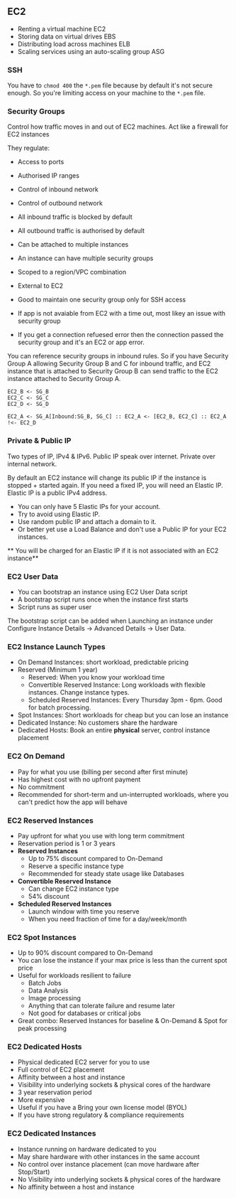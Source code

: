 ## EC2

* Renting a virtual machine EC2
* Storing data on virtual drives EBS
* Distributing load across machines ELB
* Scaling services using an auto-scaling group ASG

### SSH
You have to `chmod 400` the `*.pem` file because by default it's not secure enough. So you're limiting access on your machine to the `*.pem` file.

### Security Groups

Control how traffic moves in and out of EC2 machines. Act like a firewall for EC2 instances

They regulate:

* Access to ports
* Authorised IP ranges
* Control of inbound network
* Control of outbound network

* All inbound traffic is blocked by default
* All outbound traffic is authorised by default
* Can be attached to multiple instances
* An instance can have multiple security groups
* Scoped to a region/VPC combination
* External to EC2
* Good to maintain one security group only for SSH access
* If app is not avaiable from EC2 with a time out, most likey an issue with security group
* If you get a connection refuesed error then the connection passed the security group and it's an  EC2 or app error.

You can reference security groups in inbound rules. So if you have Security Group A allowing Security Group B and C for inbound traffic, and EC2 instance that is attached to Security Group B can send traffic to the EC2 instance attached to Security Group A.

```
EC2_B <- SG_B
EC2_C <- SG_C
EC2_D <- SG_D

EC2_A <- SG_A[Inbound:SG_B, SG_C] :: EC2_A <- [EC2_B, EC2_C] :: EC2_A !<- EC2_D

```

### Private & Public IP

Two types of IP, IPv4 & IPv6. Public IP speak over internet. Private over internal network.

By default an EC2 instance will change its public IP if the instance is stopped + started again.
If you need a fixed IP, you will need an Elastic IP. Elastic IP is a public IPv4 address. 

* You can only have 5 Elastic IPs for your account. 
* Try to avoid using Elastic IP.
* Use random public IP and attach a domain to it.
* Or better yet use a Load Balance and don't use a Public IP for your EC2 instances.

** You will be charged for an Elastic IP if it is not associated with an EC2 instance**

### EC2 User Data

* You can bootstrap an instance using EC2 User Data script
* A bootstrap script runs once when the instance first starts
* Script runs as super user

The bootstrap script can be added when Launching an instance under Configure Instance Details -> Advanced Details -> User Data.

### EC2 Instance Launch Types

* On Demand Instances: short workload, predictable pricing
* Reserved (Minimum 1 year)
	* Reserved: When you know your workload time
	* Convertible Reserved Instance: Long workloads with flexible instances. Change instance types.
	* Scheduled Reserved Instances: Every Thursday 3pm - 6pm. Good for batch processing.
* Spot Instances: Short workloads for cheap but you can lose an instance
* Dedicated Instance: No customers share the hardware
* Dedicated Hosts: Book an entire **physical** server, control instance placement

### EC2 On Demand

* Pay for what you use (billing per second after first minute)
* Has highest cost with no upfront payment
* No commitment
* Recommended for short-term and un-interrupted workloads, where you can't predict how the app will behave 

### EC2 Reserved Instances

* Pay upfront for what you use with long term commitment
* Reservation period is 1 or 3 years
* **Reserved Instances**
	* Up to 75% discount compared to On-Demand
	* Reserve a specific instance type
	* Recommended for steady state usage like Databases
* **Convertible Reserved Instance**
	* Can change EC2 instance type
	* 54% discount
* **Scheduled Reserved Instances**
	* Launch window with time you reserve
	* When you need fraction of time for a day/week/month

### EC2 Spot Instances

* Up to 90% discount compared to On-Demand
* You can lose the instance if your max price is less than the current spot price
* Useful for workloads resilient to failure
	* Batch Jobs
	* Data Analysis
	* Image processing
	* Anything that can tolerate failure and resume later
	* Not good for databases or critical jobs
* Great combo: Reserved Instances for baseline & On-Demand & Spot for peak processing

### EC2 Dedicated Hosts
* Physical dedicated EC2 server for you to use
* Full control of EC2 placement
* Affinity between a host and instance
* Visibility into underlying sockets & physical cores of the hardware
* 3 year reservation period
* More expensive
* Useful if you have a Bring your own license model (BYOL)
* If you have strong regulatory & compliance requirements

### EC2 Dedicated Instances
* Instance running on hardware dedicated to you
* May share hardware with other instances in the same account
* No control over instance placement (can move hardware after Stop/Start)
* No Visibility into underlying sockets & physical cores of the hardware
* No affinity between a host and instance